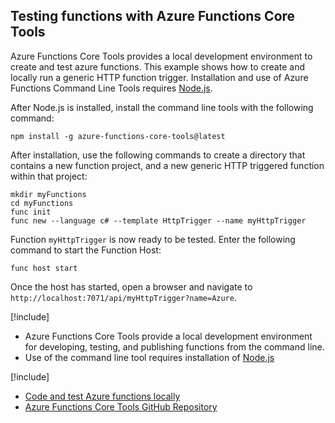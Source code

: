 ## Testing functions with Azure Functions Core Tools

Azure Functions Core Tools provides a local development environment to create and test azure functions. This example shows how to create and locally run a generic HTTP function trigger. Installation and use of Azure Functions Command Line Tools requires [Node.js](https://nodejs.org/).

After Node.js is installed, install the command line tools with the following command:

```
npm install -g azure-functions-core-tools@latest
```

After installation, use the following commands to create a directory that contains a new function project, and a new generic HTTP triggered function within that project:

```
mkdir myFunctions
cd myFunctions
func init
func new --language c# --template HttpTrigger --name myHttpTrigger
```

Function `myHttpTrigger` is now ready to be tested. Enter the following command to start the Function Host:

```
func host start
``` 

Once the host has started, open a browser and navigate to `http://localhost:7071/api/myHttpTrigger?name=Azure`.

[!include[](../includes/takeaways-heading.md)]

- Azure Functions Core Tools provide a local development environment for developing, testing, and publishing functions from the command line.
- Use of the command line tool requires installation of [Node.js](https://nodejs.org/)

[!include[](../includes/read-more-heading.md)]

- [Code and test Azure functions locally](https://docs.microsoft.com/azure/azure-functions/functions-run-local)
- [Azure Functions Core Tools GitHub Repository](https://github.com/Azure/azure-functions-core-tools)
